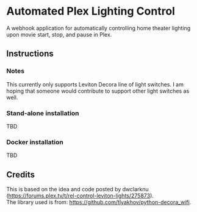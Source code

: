 # Automated Plex Lighting Control
A webhook application for automatically controlling home theater lighting upon movie start, stop, and pause in Plex.

## Instructions

### Notes
This currently only supports Leviton Decora line of light switches.  I am hoping that someone would contribute to
support other light switches as well.

### Stand-alone installation
TBD

### Docker installation
TBD

## Credits

This is based on the idea and code posted by dwclarknu (https://forums.plex.tv/t/rel-control-leviton-lights/275873).  
The library used is from: https://github.com/tlyakhov/python-decora_wifi.
